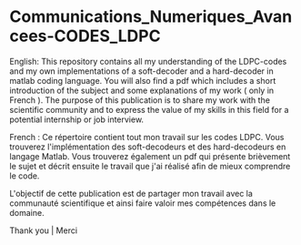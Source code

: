 # Communications_Numeriques_Avancees-CODES_LDPC

English: 
  This repository contains all my understanding of the LDPC-codes and my own implementations of a soft-decoder and a hard-decoder in matlab coding language. You will also find a pdf which includes a short introduction of the subject and some explanations of my work ( only in French ). 
The purpose of this publication is to share my work with the scientific community and to express the value of my skills in this field for a potential internship or job interview.

French : 
  Ce répertoire contient tout mon travail sur les codes LDPC. Vous trouverez l'implémentation des soft-decodeurs et des hard-decodeurs en langage Matlab. Vous trouverez également un pdf qui 
présente brièvement le sujet et décrit ensuite le travail que j'ai réalisé afin de mieux comprendre le code.

L'objectif de cette publication est de partager mon travail avec la communauté scientifique et ainsi faire valoir mes compétences dans le domaine.

Thank you | Merci 
